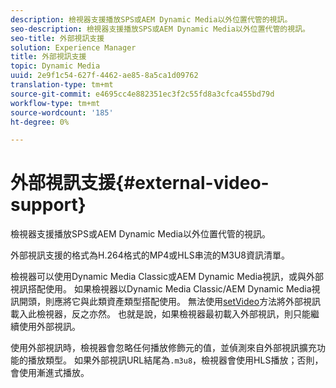 ```yaml
---
description: 檢視器支援播放SPS或AEM Dynamic Media以外位置代管的視訊。
seo-description: 檢視器支援播放SPS或AEM Dynamic Media以外位置代管的視訊。
seo-title: 外部視訊支援
solution: Experience Manager
title: 外部視訊支援
topic: Dynamic Media
uuid: 2e9f1c54-627f-4462-ae85-8a5ca1d09762
translation-type: tm+mt
source-git-commit: e4695cc4e882351ec3f2c55fd8a3cfca455bd79d
workflow-type: tm+mt
source-wordcount: '185'
ht-degree: 0%

---
```



# 外部視訊支援{#external-video-support}

檢視器支援播放SPS或AEM Dynamic Media以外位置代管的視訊。

外部視訊支援的格式為H.264格式的MP4或HLS串流的M3U8資訊清單。

檢視器可以使用Dynamic Media Classic或AEM Dynamic Media視訊，或與外部視訊搭配使用。 如果檢視器以Dynamic Media Classic/AEM Dynamic Media視訊開頭，則應將它與此類資產類型搭配使用。 無法使用[setVideo](../../c-html5-aem-asset-viewers/c-html5-aem-video360/c-html5-aem-video360-javascriptapiref/r-html5-aem-video360-javascriptapiref-setvideo.md#reference-85d3422d6ce64a36ac74827120b5a17c)方法將外部視訊載入此檢視器，反之亦然。 也就是說，如果檢視器最初載入外部視訊，則只能繼續使用外部視訊。

使用外部視訊時，檢視器會忽略任何播放修飾元的值，並偵測來自外部視訊擴充功能的播放類型。 如果外部視訊URL結尾為`.m3u8`，檢視器會使用HLS播放；否則，會使用漸進式播放。
